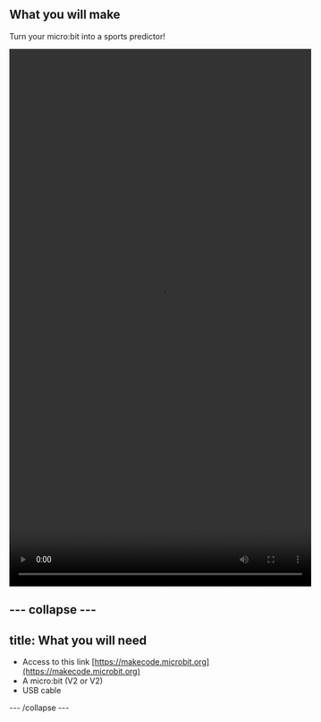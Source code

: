 ## What you will make

Turn your micro:bit into a sports predictor!

<video width="540" height="960" controls>
  <source src="images/step1.mp4" type="video/mp4" alt="Someone uses a micro:bit to predict the winner of a football tournament">
Your browser does not support the video tag.
</video>

--- collapse ---
---
title: What you will need
---

- Access to this link
[https://makecode.microbit.org](https://makecode.microbit.org)
- A micro:bit (V2 or V2)
- USB cable

--- /collapse ---
